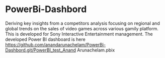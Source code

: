 # PowerBi-Dashbord
Deriving key insights from a competitors analysis focusing on regional and global trends on the sales of video games across various gamily platform.  This is developed for Sony Interactive Entertainment management.
The developed Power BI dashboard is here https://github.com/anandarunachelam/PowerBi-Dashbord.git/PowerBI_test_Anand Arunachelam.pbix
